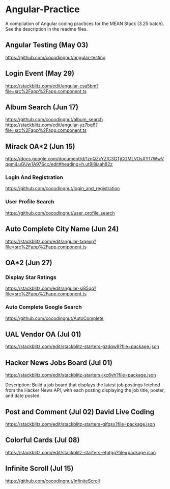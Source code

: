 # Angular-Practice
A compilation of Angular coding practices for the MEAN Stack (3.25 batch).
See the description in the readme files.

## Angular Testing (May 03)
https://github.com/cocodingnut/angular-testing

## Login Event (May 29)
https://stackblitz.com/edit/angular-csa5bm?file=src%2Fapp%2Fapp.component.ts

## Album Search (Jun 17)
https://github.com/cocodingnut/album_search
https://stackblitz.com/edit/angular-yz7bq6?file=src%2Fapp%2Fapp.component.ts

## Mirack OA*2 (Jun 15)
https://docs.google.com/document/d/1znQZcYZlC3GTjCGMLVOsXY17WwVqqmiLuGUw1A97Scc/edit#heading=h.ut9i8iaah82z
### Login And Registration
https://github.com/cocodingnut/login_and_registration

### User Profile Search
https://github.com/cocodingnut/user_profile_search

## Auto Complete City Name (Jun 24)
https://stackblitz.com/edit/angular-txqexp?file=src%2Fapp%2Fapp.component.ts

## OA*2 (Jun 27)
### Display Star Ratings
https://stackblitz.com/edit/angular-si85qq?file=src%2Fapp%2Fapp.component.ts

### Auto Complete Google Search
https://github.com/cocodingnut/AutoComplete

## UAL Vendor OA (Jul 01) 
https://stackblitz.com/edit/stackblitz-starters-gzdqw9?file=package.json

## Hacker News Jobs Board (Jul 01) 
https://stackblitz.com/edit/stackblitz-starters-jxc6vh?file=package.json

Description: Build a job board that displays the latest job postings fetched from the Hacker News API, with each posting displaying the job title, poster, and date posted.

## Post and Comment (Jul 02) David Live Coding
https://stackblitz.com/edit/stackblitz-starters-gjfqsx?file=package.json

## Colorful Cards (Jul 08) 
https://stackblitz.com/edit/stackblitz-starters-etptgp?file=package.json

## Infinite Scroll (Jul 15)
https://github.com/cocodingnut/InfiniteScroll